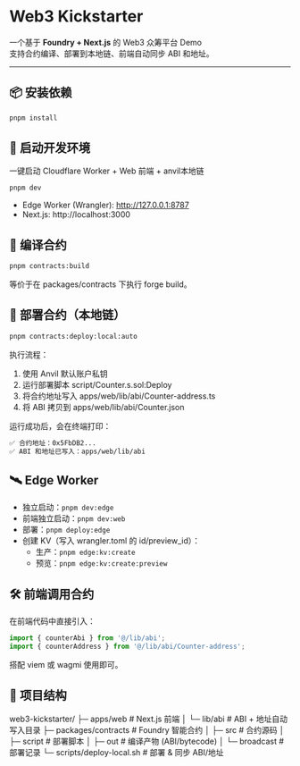 # Web3 Kickstarter

一个基于 **Foundry + Next.js** 的 Web3 众筹平台 Demo  
支持合约编译、部署到本地链、前端自动同步 ABI 和地址。

---

## 📦 安装依赖

```bash
pnpm install
```

## 🚀 启动开发环境

一键启动 Cloudflare Worker + Web 前端 + anvil本地链

```bash
pnpm dev
```

- Edge Worker (Wrangler): http://127.0.0.1:8787
- Next.js: http://localhost:3000

## 🔨 编译合约

```bash
pnpm contracts:build
```

等价于在 packages/contracts 下执行 forge build。

## 📜 部署合约（本地链）

```bash
pnpm contracts:deploy:local:auto
```

执行流程：

1. 使用 Anvil 默认账户私钥
2. 运行部署脚本 script/Counter.s.sol:Deploy
3. 将合约地址写入 apps/web/lib/abi/Counter-address.ts
4. 将 ABI 拷贝到 apps/web/lib/abi/Counter.json

运行成功后，会在终端打印：

```bash
✅ 合约地址：0x5FbDB2...
✅ ABI 和地址已写入：apps/web/lib/abi
```

## 🛰️ Edge Worker

- 独立启动：`pnpm dev:edge`
- 前端独立启动：`pnpm dev:web`
- 部署：`pnpm deploy:edge`
- 创建 KV（写入 wrangler.toml 的 id/preview_id）：
  - 生产：`pnpm edge:kv:create`
  - 预览：`pnpm edge:kv:create:preview`

## 🛠️ 前端调用合约

在前端代码中直接引入：

```typescript
import { counterAbi } from '@/lib/abi';
import { counterAddress } from '@/lib/abi/Counter-address';
```

搭配 viem 或 wagmi 使用即可。

## 📂 项目结构

web3-kickstarter/
├─ apps/web # Next.js 前端
│ └─ lib/abi # ABI + 地址自动写入目录
├─ packages/contracts # Foundry 智能合约
│ ├─ src # 合约源码
│ ├─ script # 部署脚本
│ ├─ out # 编译产物 (ABI/bytecode)
│ └─ broadcast # 部署记录
└─ scripts/deploy-local.sh # 部署 & 同步 ABI/地址
